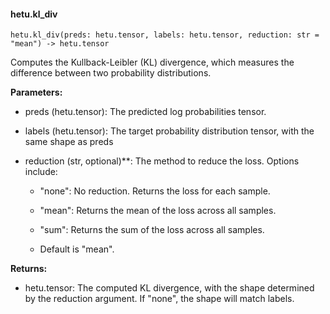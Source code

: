 #### hetu.kl_div

```
hetu.kl_div(preds: hetu.tensor, labels: hetu.tensor, reduction: str = "mean") -> hetu.tensor
```

Computes the Kullback-Leibler (KL) divergence, which measures the difference between two probability distributions.

**Parameters:**

* preds (hetu.tensor): The predicted log probabilities tensor.

* labels (hetu.tensor): The target probability distribution tensor, with the same shape as preds

* reduction (str, optional)**: The method to reduce the loss. Options include:

  * "none": No reduction. Returns the loss for each sample.

  * "mean": Returns the mean of the loss across all samples.

  * "sum": Returns the sum of the loss across all samples. 

  * Default is "mean".

**Returns:**

* hetu.tensor: The computed KL divergence, with the shape determined by the reduction argument. If "none", the shape will match labels.


